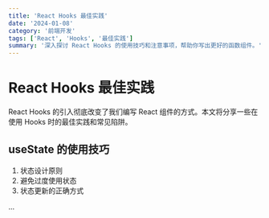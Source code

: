 ```yaml
---
title: 'React Hooks 最佳实践'
date: '2024-01-08'
category: '前端开发'
tags: ['React', 'Hooks', '最佳实践']
summary: '深入探讨 React Hooks 的使用技巧和注意事项，帮助你写出更好的函数组件。'
---
```


# React Hooks 最佳实践

React Hooks 的引入彻底改变了我们编写 React 组件的方式。本文将分享一些在使用 Hooks 时的最佳实践和常见陷阱。

## useState 的使用技巧

1. 状态设计原则
2. 避免过度使用状态
3. 状态更新的正确方式

... 